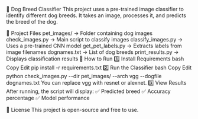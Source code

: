 🐶 Dog Breed Classifier
This project uses a pre-trained image classifier to identify different dog breeds. It takes an image, processes it, and predicts the breed of the dog.

📂 Project Files
pet_images/ → Folder containing dog images
check_images.py → Main script to classify images
classify_images.py → Uses a pre-trained CNN model
get_pet_labels.py → Extracts labels from image filenames
dognames.txt → List of dog breeds
print_results.py → Displays classification results
🚀 How to Run
1️⃣ Install Requirements
bash
Copy
Edit
pip install -r requirements.txt
2️⃣ Run the Classifier
bash
Copy
Edit
python check_images.py --dir pet_images/ --arch vgg --dogfile dognames.txt
You can replace vgg with resnet or alexnet.
3️⃣ View Results
After running, the script will display:
✅ Predicted breed
✅ Accuracy percentage
✅ Model performance

📜 License
This project is open-source and free to use.
